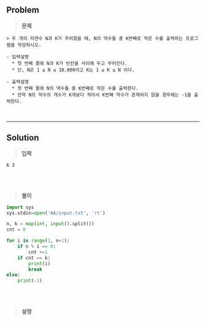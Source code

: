 ## Problem

> **문제**
  ```
  > 두 개의 자연수 N과 K가 주어졌을 때, N의 약수들 중 K번째로 작은 수를 출력하는 프로그램을 작성하시오.

  - 입력설명
    * 첫 번째 줄에 N과 K가 빈칸을 사이에 두고 주어진다.
    * 단, N은 1 ≤ N ≤ 10,000이고 K는 1 ≤ K ≤ N 이다.
  
  - 출력설명
    * 첫 번째 줄에 N의 약수들 중 K번째로 작은 수를 출력한다.
    * 만약 N의 약수의 개수가 K개보다 적어서 K번째 약수가 존재하지 않을 경우에는 -1을 출력한다.
  ```

<br>
<hr>

## Solution

> **입력**
  ```
  6 3
  ```

<br>
<br>

> **풀이**
  ```python
  import sys
  sys.stdin=open('AA/input.txt', 'rt')

  n, k = map(int, input().split())
  cnt = 0
  
  for i in range(1, n+1):
      if n % i == 0:
          cnt +=1
      if cnt == k:
          print(i)
          break
  else:
      print(-1)
  ```

<br>
<br>

> **설명**
  ```
  
  ```